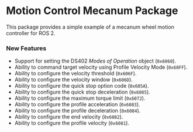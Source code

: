 # Motion Control Mecanum Package

This package provides a simple example of a mecanum wheel motion controller for ROS 2.

### New Features

* Support for setting the DS402 *Modes of Operation* object (`0x6060`).
* Ability to command target velocity using Profile Velocity Mode (`0x60FF`).
* Ability to configure the velocity threshold (`0x606F`).
* Ability to configure the velocity window (`0x606D`).
* Ability to configure the quick stop option code (`0x605A`).
* Ability to configure the quick stop deceleration (`0x6085`).
* Ability to configure the maximum torque limit (`0x6072`).
* Ability to configure the profile acceleration (`0x6083`).
* Ability to configure the profile deceleration (`0x6084`).
* Ability to configure the end velocity (`0x6082`).
* Ability to configure the profile velocity (`0x6081`).
